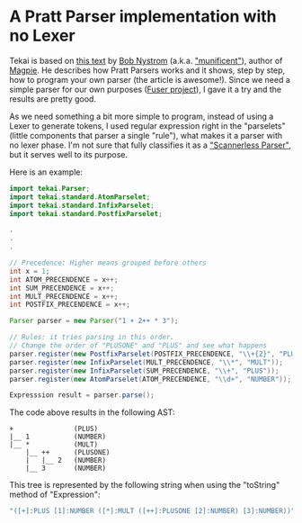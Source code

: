 A Pratt Parser implementation with no Lexer
===========================================

Tekai is based on [this text](http://journal.stuffwithstuff.com/2011/03/19/pratt-parsers-expression-parsing-made-easy) by [Bob Nystrom](http://www.stuffwithstuff.com/bob-nystrom.html) (a.k.a. ["munificent"](https://github.com/munificent)), author of [Magpie](http://github.com/munificent/magpie). He describes how Pratt Parsers works and it shows, step by step, how to program your own parser (the article is awesome!). Since we need a simple parser for our own purposes ([Fuser project](https://github.com/ruliana/Fuser)), I gave it a try and the results are pretty good.

As we need something a bit more simple to program, instead of using a Lexer to generate tokens, I used regular expression right in the "parselets" (little components that parser a single "rule"), what makes it a parser with no lexer phase. I'm not sure that fully classifies it as a ["Scannerless Parser"](http://en.wikipedia.org/wiki/Scannerless_parsing), but it serves well to its purpose.

Here is an example:
``` java
import tekai.Parser;
import tekai.standard.AtomParselet;
import tekai.standard.InfixParselet;
import tekai.standard.PostfixParselet;

.
.
.

// Precedence: Higher means grouped before others
int x = 1;
int ATOM_PRECENDENCE = x++;
int SUM_PRECENDENCE = x++;
int MULT_PRECENDENCE = x++;
int POSTFIX_PRECENDENCE = x++;

Parser parser = new Parser("1 + 2++ * 3");

// Rules: it tries parsing in this order.
// Change the order of "PLUSONE" and "PLUS" and see what happens
parser.register(new PostfixParselet(POSTFIX_PRECENDENCE, "\\+{2}", "PLUSONE"));
parser.register(new InfixParselet(MULT_PRECENDENCE, "\\*", "MULT"));
parser.register(new InfixParselet(SUM_PRECENDENCE, "\\+", "PLUS"));
parser.register(new AtomParselet(ATOM_PRECENDENCE, "\\d+", "NUMBER"));

Expresssion result = parser.parse();
```
The code above results in the following AST:
```
+               (PLUS)
|__ 1           (NUMBER)
|__ *           (MULT)
    |__ ++      (PLUSONE)
    |   |__ 2   (NUMBER)
    |__ 3       (NUMBER)
```
This tree is represented by the following string when using the "toString" method of "Expression":
``` java
"([+]:PLUS [1]:NUMBER ([*]:MULT ([++]:PLUSONE [2]:NUMBER) [3]:NUMBER))"
```
